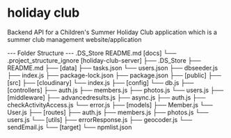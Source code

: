 # holiday club

Backend API for a Children's Summer Holiday Club application which is a summer club management website/application

--- Folder Structure ---
.DS_Store
README.md
[docs]
    └── .project_structure_ignore
[holiday-club-server]
    ├── .DS_Store
    ├── README.md
    ├── [data]
        ├── tasks.json
        └── users.json
    ├── dbseeder.js
    ├── index.js
    ├── package-lock.json
    ├── package.json
    ├── [public]
    ├── [src]
        ├── [cloudinary]
            └── index.js
        ├── [config]
            └── db.js
        ├── [controllers]
            ├── auth.js
            ├── members.js
            ├── photos.js
            └── users.js
        ├── [middleware]
            ├── advancedresults.js
            ├── async.js
            ├── auth.js
            ├── checkActivityAccess.js
            └── error.js
        ├── [models]
            ├── Member.js
            └── User.js
        ├── [routes]
            ├── auth.js
            ├── members.js
            ├── photos.js
            └── users.js
        └── [utils]
            ├── errorResponse.js
            ├── geocoder.js
            └── sendEmail.js
    └── [target]
        └── npmlist.json
